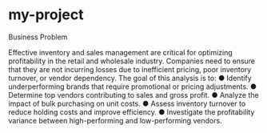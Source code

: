 # my-project

Business Problem

Effective inventory and sales management are critical for optimizing
profitability in the retail and wholesale industry. Companies need to ensure
that they are not incurring losses due to inefficient pricing, poor inventory
turnover, or vendor dependency. The goal of this analysis is to:
● Identify underperforming brands that require promotional or pricing
adjustments.
● Determine top vendors contributing to sales and gross profit.
● Analyze the impact of bulk purchasing on unit costs.
● Assess inventory turnover to reduce holding costs and improve
efficiency.
● Investigate the profitability variance between high-performing and
low-performing vendors.

